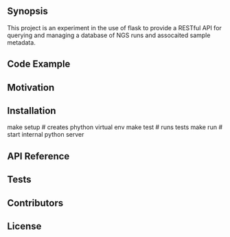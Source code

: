 ## Synopsis

This project is an experiment in the use of flask to provide a RESTful API for
querying and managing a database of NGS runs and assocaited sample metadata.

## Code Example

## Motivation

## Installation

make setup  # creates phython virtual env
make test   # runs tests
make run    # start internal python server

## API Reference

## Tests

## Contributors

## License

